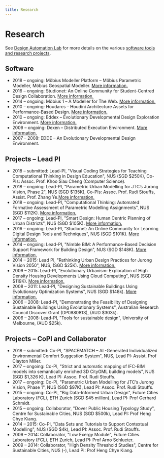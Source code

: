 ```yaml
---
title: Research
---
```

# Research

See [Design Automation Lab](http://design-automation.net) for more details on the various [software tools and research projects](http://design-automation.net/research.html).

## Software

- 2018 – ongoing: Möbius Modeller Platform – Möbius Parametric Modeller, Möbius Geospatial Modeller. [More information.](http://design-automation.net/software/mobius/index.html)
- 2016 – ongoing: Studionet: An Online Community for Student-Centred Design Collaboration. [More information.](http://design-automation.net/software/studionet/index.html)
- 2014 – ongoing: Möbius 1 – A Modeller for The Web. [More information.](http://design-automation.net/software/mobius/mobius_prototype.html)
- 2010 – ongoing: Houdarcs – Houdini Architecture Assets for Performance-Based Design. [More information.](http://design-automation.net/software/houdarcs/index.html)
- 2010 – ongoing: Eddex – Evolutionary Developmental Design Exploration Environment. [More information.](http://design-automation.net/software/eddex/index.html)
- 2009 – ongoing: Dexen – Distributed Execution Environment. [More information.](http://design-automation.net/software/dexen/index.html)
- 2007 – 2008: EDDE – An Evolutionary Developmental Design Environment.

## Projects – Lead PI
- 2018 – submitted: Lead-PI, "Visual Coding Strategies for Teaching Computational Thinking in Design Education", NUS (SGD $250K), Co-PIs: Assoc. Prof. Khoo Siau Cheng (Computer Science).
- 2018 – ongoing: Lead-PI, "Parametric Urban Modelling for JTC’s Jurong Vision, Phase 2", NUS (SGD $135K), Co-PIs: Assoc. Prof. Rudi Stouffs, Assist. Prof. Zhang Ye.[More information.](http://design-automation.net/projects/jurong_vision_phase2.html)
- 2018 – ongoing: Lead-PI, "Computational Thinking: Automated Formative Assessment of Parametric Modelling Assignments", NUS (SGD $112K). [More information.](http://design-automation.net/projects/comp_think.html)
- 2017 – ongoing: Lead-PI, "Smart Design: Human Centric Planning of Urban Districts", NUS (SGD $105K). [More information.](http://design-automation.net/projects/smart_design.html)
- 2016 – ongoing: Lead-PI, "Studionet: An Online Community for Learning Digital Design Tools and Techniques", NUS (SGD $101K). [More information.](http://design-automation.net/projects/studionet.html)
- 2014 – ongoing: Lead-PI, "Nimble BIM: A Performance-Based Decision Support Framework for Building Design", NUS (SGD $148K). [More information.](http://design-automation.net/projects/nimble_bim.html)
- 2014 – 2015: Lead PI, "Rethinking Urban Design Practices for Jurong Vision 2050", NUS, (SGD $25K). [More information.](http://design-automation.net/projects/jurong_vision.html)
- 2009 – 2015: Lead-PI, "Evolutionary Urbanism: Exploration of High Density Housing Developments Using Cloud Computing", NUS (SGD $119K). [More information.](http://design-automation.net/projects/evo_urban.html)
- 2008 – 2011: Lead-PI, "Designing Sustainable Buildings Using Evolutionary Optimization Systems", NUS (SGD $148k). [More information.](http://design-automation.net/projects/evo_bldgs.html)
- 2006 – 2008: Lead-PI, "Demonstrating the Feasibility of Designing Sustainable Buildings Using Evolutionary Systems", Australian Research Council Discover Grant (DP0880813), (AUD $303k).
- 2006 – 2008: Lead-PI, "Tools for sustainable design", University of Melbourne, (AUD $25k).

## Projects – CoPI and Collaborator

- 2018 – submitted: Co-PI, "SPACEMATCH – AI -Generated Individualized Environmental Comfort Suggestion System", NUS, Lead PI: Assist. Prof Clayton Miller.
- 2017 – ongoing: Co-PI, "Strict and automatic mapping of IFC-BIM models into semantically enriched 3D CityGML building models", NUS (SGD $1,326 K), Lead PI: Assoc. Prof. Rudi Stouffs.
- 2017 – ongoing: Co-PI, "Parametric Urban Modelling for JTC’s Jurong Vision, Phase 1", NUS (SGD $97K), Lead PI: Assoc. Prof. Rudi Stouffs.
- 2015 – ongoing: Co-PI, "Big Data-Informed Urban Design", Future Cities Laboratory (FCL), ETH Zurich (SGD $45 million), Lead PI: Prof Gerhard Schmidt.
- 2015 – ongoing: Collaborator, "Dover Public Housing Typology Study", Centre for Sustainable Cities, NUS (SGD $500k), Lead PI: Prof Heng Chye Kiang.
- 2014 – 2015: Co-PI, "Data Sets and Tutorials to Support Contextual Modelling", NUS (SGD $4k), Lead PI: Assoc. Prof. Rudi Stouffs.
- 2009 – 2014: Collaborator, "Low Exergy Module", Future Cities Laboratory (FCL), ETH Zurich, Lead PI: Prof Arno Schlueter.
- 2009 – 2014: Collaborator, "High Density Threshold Studies", Centre for Sustainable Cities, NUS (-), Lead PI: Prof Heng Chye Kiang.

